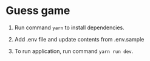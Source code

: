 # Guess game

1. Run command `yarn` to install dependencies.

2. Add .env file and update contents from .env.sample

3. To run application, run command `yarn run dev`.
